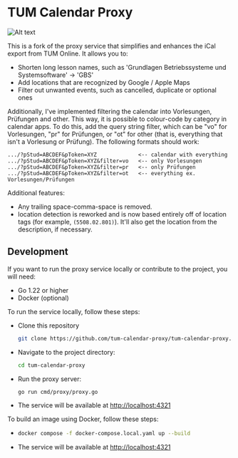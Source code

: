 # TUM Calendar Proxy

![Alt text](image.png)

This is a fork of the proxy service that simplifies and enhances the iCal export from TUM Online. It allows you to:

- Shorten long lesson names, such as 'Grundlagen Betriebssysteme und Systemsoftware' → 'GBS'
- Add locations that are recognized by Google / Apple Maps
- Filter out unwanted events, such as cancelled, duplicate or optional ones

Additionally, I've implemented filtering the calendar into Vorlesungen, Prüfungen and other. This way, it is possible to colour-code by category in calendar apps. To do this, add the query string filter, which can be "vo" for Vorlesungen, "pr" for Prüfungen, or "ot" for other (that is, everything that isn't a Vorlesung or Prüfung). The following formats should work:

```
.../?pStud=ABCDEF&pToken=XYZ             <-- calendar with everything
.../?pStud=ABCDEF&pToken=XYZ&filter=vo   <-- only Vorlesungen
.../?pStud=ABCDEF&pToken=XYZ&filter=pr   <-- only Prüfungen
.../?pStud=ABCDEF&pToken=XYZ&filter=ot   <-- everything ex. Vorlesungen/Prüfungen
```

Additional features:
 - Any trailing space-comma-space is removed.
 - location detection is reworked and is now based entirely off of location tags (for example, `(5508.02.801)`). It'll also get the location from the description, if necessary.
## Development
If you want to run the proxy service locally or contribute to the project, you will need:

- Go 1.22 or higher
- Docker (optional)

To run the service locally, follow these steps:

- Clone this repository
  ```sh
  git clone https://github.com/tum-calendar-proxy/tum-calendar-proxy.git
  ```
- Navigate to the project directory: 
  ```sh
  cd tum-calendar-proxy
  ```
- Run the proxy server:
  ```sh
  go run cmd/proxy/proxy.go
  ```
- The service will be available at <http://localhost:4321>

To build an image using Docker, follow these steps:

- ```sh
  docker compose -f docker-compose.local.yaml up --build
  ```
- The service will be available at <http://localhost:4321>
